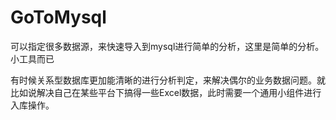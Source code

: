 # GoToMysql
可以指定很多数据源，来快速导入到mysql进行简单的分析，这里是简单的分析。小工具而已

有时候关系型数据库更加能清晰的进行分析判定，来解决偶尔的业务数据问题。就比如说解决自己在某些平台下搞得一些Excel数据，此时需要一个通用小组件进行入库操作。
